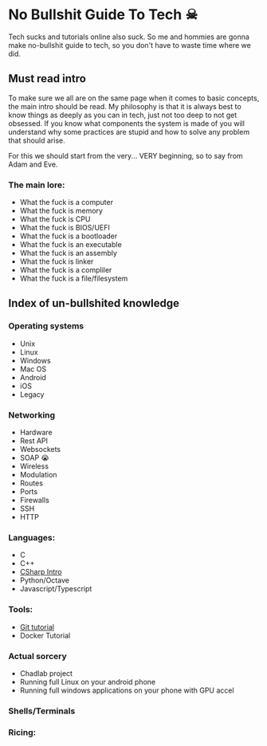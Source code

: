 #  No Bullshit Guide To Tech ☠



Tech sucks and tutorials online also suck. So me and hommies are gonna make no-bullshit guide to tech, so you don't have to waste time where we did.

## Must read intro
To make sure we all are on the same page when it comes to basic concepts, the main intro should be read. My philosophy is that it is always best to know things as deeply as you can in tech, just not too deep to not get obsessed. If you know what components the system is made of you will understand why some practices are stupid and how to solve any problem that should arise.

For this we should start from the very... VERY beginning, so to say from Adam and Eve.

### The main lore:

* What the fuck is a computer
* What the fuck is memory
* What the fuck is CPU
* What the fuck is BIOS/UEFI
* What the fuck is a bootloader
* What the fuck is an executable
* What the fuck is an assembly
* What the fuck is linker
* What the fuck is a compliler
* What the fuck is a file/filesystem

## Index of un-bullshited knowledge

### Operating systems
* Unix
* Linux
* Windows
* Mac OS
* Android
* iOS
* Legacy

### Networking

* Hardware
* Rest API
* Websockets
* SOAP 😭
* Wireless
* Modulation
* Routes
* Ports
* Firewalls
* SSH
* HTTP

### Languages:
* C
* C++
* [CSharp Intro](https://github.com/raynoxu1337/no-bullshit-guide-to-tech/blob/main/CSharp/MAIN.md)
* Python/Octave
* Javascript/Typescript

### Tools:
* [Git tutorial](https://github.com/raynoxu1337/no-bullshit-guide-to-tech/blob/main/GIT/MAIN.md)
* Docker Tutorial

### Actual sorcery

* Chadlab project
* Running full Linux on your android phone
* Running full windows applications on your phone with GPU accel

### Shells/Terminals

### Ricing:
